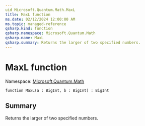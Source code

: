 ```yaml
---
uid Microsoft.Quantum.Math.MaxL
title: MaxL function
ms.date: 02/12/2024 12:00:00 AM
ms.topic: managed-reference
qsharp.kind: function
qsharp.namespace: Microsoft.Quantum.Math
qsharp.name: MaxL
qsharp.summary: Returns the larger of two specified numbers.
---
```


# MaxL function

Namespace: [Microsoft.Quantum.Math](xref:Microsoft.Quantum.Math)

```qsharp
function MaxL(a : BigInt, b : BigInt) : BigInt
```

## Summary
Returns the larger of two specified numbers.
